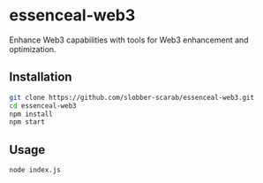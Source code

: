 # essenceal-web3

Enhance Web3 capabilities with tools for Web3 enhancement and optimization.

## Installation

```bash
git clone https://github.com/slobber-scarab/essenceal-web3.git
cd essenceal-web3
npm install
npm start
```

## Usage
```bash
node index.js
```
